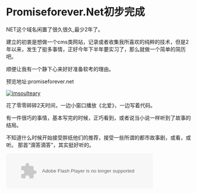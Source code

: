 # Promiseforever.Net初步完成

NET这个域名闲置了很久很久,最少2年了。

建立的初衷是想做一个cms类网站，记录或者收集我所喜欢的纯粹的技术，但是2年以来，发生了挺多事情，正好今年下半年要实习了，那么就做一个简单的简历吧。

顺便让我有一个静下心来好好准备软考的理由。

预览地址:promiseforever.net

[![imsoulteary](https://attachment.soulteary.com/2012/03/03/imsoulteary.jpg "imsoulteary")](https://attachment.soulteary.com/2012/03/03/imsoulteary.jpg)

花了零零碎碎2天时间，一边小窗口播放《北爱》，一边写着代码。

有一件很巧的事情，基本写完的时候，正巧看到，或者说当小说一样听到了故事的结局。

不知道什么时候开始接受胖纸他们的推荐，接受一些所谓的都市故事剧，或看，或听。 那首“滴答滴答”，其实挺好听的。

<object classid="clsid:D27CDB6E-AE6D-11cf-96B8-444553540000" width="400" height="95" id="bdmp3widget770"><param name="movie" value="http://box.baidu.com/widget/flash/mbsong.swf?name=%E6%BB%B4%E7%AD%94&amp;artist=%E4%BE%83%E4%BE%83"><param name="wmode" value="opaque"><param name="allowscriptaccess" value="always"><embed src="http://box.baidu.com/widget/flash/mbsong.swf?name=%E6%BB%B4%E7%AD%94&amp;artist=%E4%BE%83%E4%BE%83" type="application/x-shockwave-flash" wmode="opaque" allowscriptaccess="always" width="400" height="95" name="bdmp3widget770"></object>


